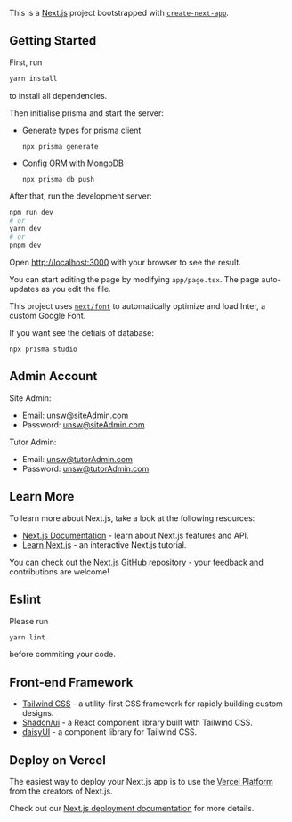 This is a [Next.js](https://nextjs.org/) project bootstrapped with [`create-next-app`](https://github.com/vercel/next.js/tree/canary/packages/create-next-app).

## Getting Started

First, run

```bash
yarn install
```

to install all dependencies.

Then initialise prisma and start the server:
- Generate types for prisma client 
    ```
    npx prisma generate
    ```
- Config ORM with MongoDB
    ```
    npx prisma db push
    ```

After that, run the development server:

```bash
npm run dev
# or
yarn dev
# or
pnpm dev
```

Open [http://localhost:3000](http://localhost:3000) with your browser to see the result.

You can start editing the page by modifying `app/page.tsx`. The page auto-updates as you edit the file.

This project uses [`next/font`](https://nextjs.org/docs/basic-features/font-optimization) to automatically optimize and load Inter, a custom Google Font.

If you want see the detials of database:

```
npx prisma studio
```

## Admin Account
Site Admin:
- Email: unsw@siteAdmin.com
- Password: unsw@siteAdmin.com

Tutor Admin:
- Email: unsw@tutorAdmin.com
- Password: unsw@tutorAdmin.com

## Learn More

To learn more about Next.js, take a look at the following resources:

- [Next.js Documentation](https://nextjs.org/docs) - learn about Next.js features and API.
- [Learn Next.js](https://nextjs.org/learn) - an interactive Next.js tutorial.

You can check out [the Next.js GitHub repository](https://github.com/vercel/next.js/) - your feedback and contributions are welcome!

## Eslint

Please run

```bash
yarn lint
```

before commiting your code.

## Front-end Framework

- [Tailwind CSS](https://tailwindcss.com/docs) - a utility-first CSS framework for rapidly building custom designs.
- [Shadcn/ui](https://ui.shadcn.com/docs) - a React component library built with Tailwind CSS.
- [daisyUI](https://daisyui.com/) - a component library for Tailwind CSS.

## Deploy on Vercel

The easiest way to deploy your Next.js app is to use the [Vercel Platform](https://vercel.com/new?utm_medium=default-template&filter=next.js&utm_source=create-next-app&utm_campaign=create-next-app-readme) from the creators of Next.js.

Check out our [Next.js deployment documentation](https://nextjs.org/docs/deployment) for more details.
